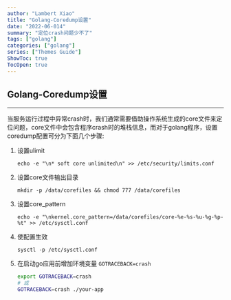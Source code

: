 ```yaml
---
author: "Lambert Xiao"
title: "Golang-Coredump设置"
date: "2022-06-014"
summary: "定位crash问题少不了"
tags: ["golang"]
categories: ["golang"]
series: ["Themes Guide"]
ShowToc: true
TocOpen: true
---
```


## Golang-Coredump设置

---

当服务运行过程中异常crash时，我们通常需要借助操作系统生成的core文件来定位问题，core文件中会包含程序crash时的堆栈信息，而对于golang程序，设置coredump配置可分为下面几个步骤:

1. 设置ulimit

    `echo -e "\n* soft core unlimited\n" >> /etc/security/limits.conf`

2. 设置core文件输出目录

    `mkdir -p /data/corefiles && chmod 777 /data/corefiles`

3. 设置core_pattern

    `echo -e "\nkernel.core_pattern=/data/corefiles/core-%e-%s-%u-%g-%p-%t" >> /etc/sysctl.conf`

4. 使配置生效

    `sysctl -p /etc/sysctl.conf`

5. 在启动go应用前增加环境变量 `GOTRACEBACK=crash`

    ```bash
    export GOTRACEBACK=crash
    # 或
    GOTRACEBACK=crash ./your-app
    ```
